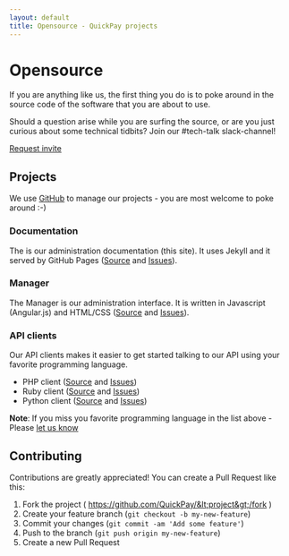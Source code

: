 ```yaml
---
layout: default
title: Opensource - QuickPay projects
---
```


# Opensource

If you are anything like us, the first thing you do is to poke around in the source code of the software that you are about to use.

Should a question arise while you are surfing the source, or are you just curious about some technical tidbits? Join our #tech-talk slack-channel!

<p class="text-center"><a class="btn btn-info" href="mailto:support@quickpay.net?subject=Invite for #tech-talk&amp;body=Hello%0D%0A%0D%0APlease send an invite to this e-mail address: <YOUR EMAIL>">Request invite</a></p>

## Projects

We use [GitHub](https://github.com/QuickPay) to manage our projects - you are most welcome to poke around :-)

### Documentation

The is our administration documentation (this site). It uses Jekyll and it served by GitHub Pages ([Source](https://github.com/QuickPay/QuickPay.github.io) and [Issues](https://github.com/QuickPay/QuickPay.github.io/issues)).

### Manager

The Manager is our administration interface. It is written in Javascript (Angular.js) and HTML/CSS ([Source](https://github.com/QuickPay/manager) and [Issues](https://github.com/QuickPay/manager/issues)).

### API clients

Our API clients makes it easier to get started talking to our API using your favorite programming language.

* PHP client ([Source](https://github.com/QuickPay/quickpay-php-client) and [Issues](https://github.com/QuickPay/quickpay-php-client/issues))
* Ruby client ([Source](https://github.com/QuickPay/quickpay-ruby-client) and [Issues](https://github.com/QuickPay/quickpay-ruby-client/issues))
* Python client ([Source](https://github.com/QuickPay/quickpay-python-client) and [Issues](https://github.com/QuickPay/quickpay-python-client/issues))

**Note**: If you miss you favorite programming language in the list above - Please [let us know](https://quickpay.net/about)

## Contributing

Contributions are greatly appreciated! You can create a Pull Request like this:

1. Fork the project ( https://github.com/QuickPay/&lt;project&gt;/fork )
2. Create your feature branch (`git checkout -b my-new-feature`)
3. Commit your changes (`git commit -am 'Add some feature'`)
4. Push to the branch (`git push origin my-new-feature`)
5. Create a new Pull Request
